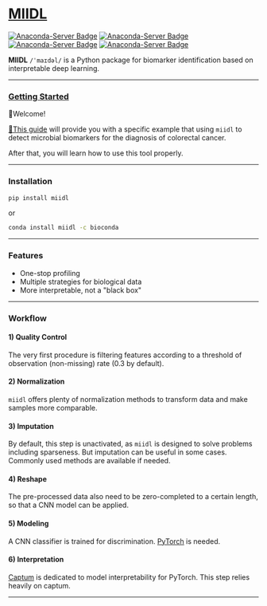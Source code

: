 # [MIIDL](https://chunribu.github.io/miidl)

[![Anaconda-Server Badge](https://anaconda.org/bioconda/miidl/badges/version.svg)](https://anaconda.org/bioconda/miidl) [![Anaconda-Server Badge](https://anaconda.org/bioconda/miidl/badges/downloads.svg)](https://anaconda.org/bioconda/miidl) [![Anaconda-Server Badge](https://anaconda.org/bioconda/miidl/badges/platforms.svg)](https://anaconda.org/bioconda/miidl) [![Anaconda-Server Badge](https://anaconda.org/bioconda/miidl/badges/license.svg)](https://anaconda.org/bioconda/miidl)

**MIIDL** `/ˈmaɪdəl/` is a Python package for biomarker identification based on interpretable deep learning.

---
### [Getting Started](https://github.com/chunribu/miidl/blob/main/Tutorials.ipynb)

👋Welcome! 

[🔗This guide](https://github.com/chunribu/miidl/blob/main/Tutorials.ipynb) will provide you with a specific example that using `miidl` to detect microbial biomarkers for the diagnosis of colorectal cancer. 

After that, you will learn how to use this tool properly.

---
### Installation

```bash
pip install miidl
```
or
```bash
conda install miidl -c bioconda
```

---
### Features

+ One-stop profiling
+ Multiple strategies for biological data
+ More interpretable, not a "black box"

---
### Workflow

#### 1) Quality Control

The very first procedure is filtering features according to a threshold of observation (non-missing) rate (0.3 by default).

#### 2) Normalization

`miidl` offers plenty of normalization methods to transform data and make samples more comparable. 

#### 3) Imputation

By default, this step is unactivated, as `miidl` is designed to solve problems including sparseness. But imputation can be useful in some cases. Commonly used methods are available if needed. 

#### 4) Reshape

The pre-processed data also need to be zero-completed to a certain length, so that a CNN model can be applied.

#### 5) Modeling

A CNN classifier is trained for discrimination. [PyTorch](https://pytorch.org) is needed.

#### 6) Interpretation

[Captum](https://captum.ai/) is dedicated to model interpretability for PyTorch. This step relies heavily on captum.

---
<!-- ---
### Citation

doi: -->